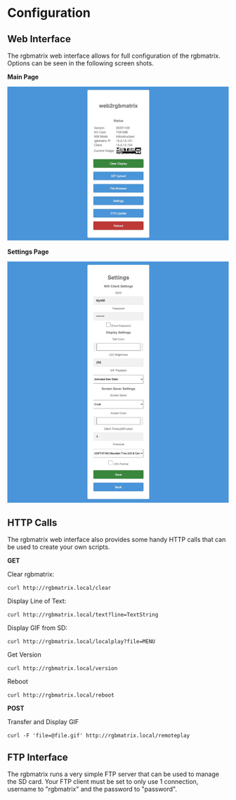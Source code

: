 # Configuration

Web Interface
-------
The rgbmatrix web interface allows for full configuration of the rgbmatrix.  Options can be seen in the following screen shots.

**Main Page**

![matrix_webui](images/matrix-webui.jpg "matrix_webui")

**Settings Page**

![matrix_webui_settings](images/matrix-webui-settings.jpg "matrix_webui_settings")


HTTP Calls
-------
The rgbmatrix web interface also provides some handy HTTP calls that can be used to create your own scripts.


**GET**

Clear rgbmatrix: 

```
curl http://rgbmatrix.local/clear
```

Display Line of Text:

```
curl http://rgbmatrix.local/text?line=TextString
```

Display GIF from SD:

```
curl http://rgbmatrix.local/localplay?file=MENU
```

Get Version

```
curl http://rgbmatrix.local/version
```

Reboot

```
curl http://rgbmatrix.local/reboot
```

**POST**

Transfer and Display GIF

```
curl -F 'file=@file.gif' http://rgbmatrix.local/remoteplay
```

FTP Interface
-------
The rgbmatrix runs a very simple FTP server that can be used to manage the SD card.  Your FTP client must be set to only use 1 connection, username to "rgbmatrix" and the password to "password".